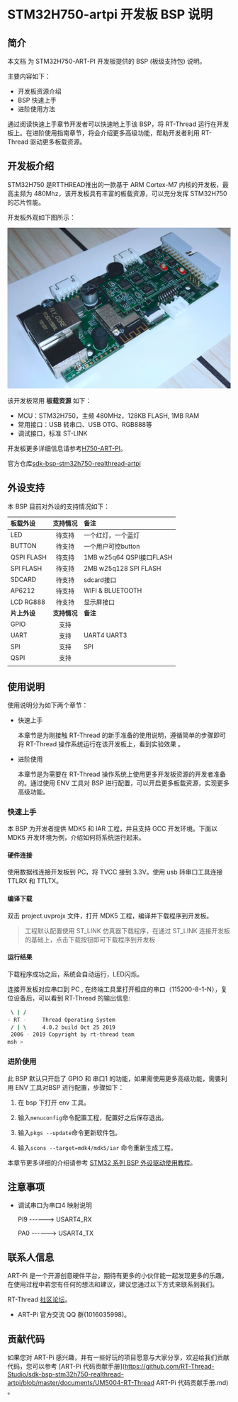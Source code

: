 # STM32H750-artpi 开发板 BSP 说明

## 简介

本文档 为 STM32H750-ART-PI 开发板提供的 BSP (板级支持包) 说明。

主要内容如下：

- 开发板资源介绍
- BSP 快速上手
- 进阶使用方法

通过阅读快速上手章节开发者可以快速地上手该 BSP，将 RT-Thread 运行在开发板上。在进阶使用指南章节，将会介绍更多高级功能，帮助开发者利用 RT-Thread 驱动更多板载资源。

## 开发板介绍

STM32H750 是RTTHREAD推出的一款基于 ARM Cortex-M7 内核的开发板，最高主频为 480Mhz，该开发板具有丰富的板载资源，可以充分发挥 STM32H750 的芯片性能。

开发板外观如下图所示：

![board](figures/board.jpg)

该开发板常用 **板载资源** 如下：

- MCU：STM32H750，主频 480MHz，128KB FLASH, 1MB RAM
- 常用接口：USB 转串口、USB OTG、RGB888等
- 调试接口，标准 ST-LINK

开发板更多详细信息请参考[H750-ART-PI](https://www.rt-thread.org/product/153.html)。

官方仓库[sdk-bsp-stm32h750-realthread-artpi](https://github.com/supperthomas/sdk-bsp-stm32h750-realthread-artpi)

## 外设支持

本 BSP 目前对外设的支持情况如下：

| **板载外设** | **支持情况** | **备注**                  |
| :----------- | :----------: | :------------------------ |
| LED          |    待支持    | 一个红灯，一个蓝灯        |
| BUTTON       |    待支持    | 一个用户可控button        |
| QSPI  FLASH  |    待支持    | 1MB w25q64  QSPI接口FLASH |
| SPI  FLASH   |    待支持    | 2MB w25q128 SPI FLASH     |
| SDCARD       |    待支持    | sdcard接口                |
| AP6212       |    待支持    | WIFI & BLUETOOTH          |
| LCD RG888    |    待支持    | 显示屏接口                |
| **片上外设** | **支持情况** | **备注**                  |
| GPIO         |     支持     |                           |
| UART         |     支持     | UART4 UART3               |
| SPI          |     支持     | SPI                       |
| QSPI         |     支持     |                           |
|              |              |                           |


## 使用说明

使用说明分为如下两个章节：

- 快速上手

    本章节是为刚接触 RT-Thread 的新手准备的使用说明，遵循简单的步骤即可将 RT-Thread 操作系统运行在该开发板上，看到实验效果 。

- 进阶使用

    本章节是为需要在 RT-Thread 操作系统上使用更多开发板资源的开发者准备的。通过使用 ENV 工具对 BSP 进行配置，可以开启更多板载资源，实现更多高级功能。


### 快速上手

本 BSP 为开发者提供 MDK5 和 IAR 工程，并且支持 GCC 开发环境。下面以 MDK5 开发环境为例，介绍如何将系统运行起来。

#### 硬件连接

使用数据线连接开发板到 PC，将 TVCC 接到 3.3V。使用 usb 转串口工具连接 TTLRX 和 TTLTX。

#### 编译下载

双击 project.uvprojx 文件，打开 MDK5 工程，编译并下载程序到开发板。

> 工程默认配置使用 ST_LINK 仿真器下载程序，在通过 ST_LINK 连接开发板的基础上，点击下载按钮即可下载程序到开发板

#### 运行结果

下载程序成功之后，系统会自动运行，LED闪烁。

连接开发板对应串口到 PC , 在终端工具里打开相应的串口（115200-8-1-N），复位设备后，可以看到 RT-Thread 的输出信息:

```bash
 \ | /
- RT -     Thread Operating System
 / | \     4.0.2 build Oct 25 2019
 2006 - 2019 Copyright by rt-thread team
msh >
```
### 进阶使用

此 BSP 默认只开启了 GPIO 和 串口1 的功能，如果需使用更多高级功能，需要利用 ENV 工具对BSP 进行配置，步骤如下：

1. 在 bsp 下打开 env 工具。

2. 输入`menuconfig`命令配置工程，配置好之后保存退出。

3. 输入`pkgs --update`命令更新软件包。

4. 输入`scons --target=mdk4/mdk5/iar` 命令重新生成工程。

本章节更多详细的介绍请参考 [STM32 系列 BSP 外设驱动使用教程](../docs/STM32系列BSP外设驱动使用教程.md)。

## 注意事项

- 调试串口为串口4 映射说明

    PI9  ------> USART4_RX

    PA0 ------> USART4_TX 

## 联系人信息

ART-Pi 是一个开源创意硬件平台，期待有更多的小伙伴能一起发现更多的乐趣，在使用过程中若您有任何的想法和建议，建议您通过以下方式来联系到我们。

RT-Thread [社区论坛](https://club.rt-thread.org/)。

-  ART-Pi 官方交流 QQ 群(1016035998)。

## 贡献代码

如果您对 ART-Pi 感兴趣，并有一些好玩的项目愿意与大家分享，欢迎给我们贡献代码，您可以参考 [ART-Pi 代码贡献手册](https://github.com/RT-Thread-Studio/sdk-bsp-stm32h750-realthread-artpi/blob/master/documents/UM5004-RT-Thread ART-Pi 代码贡献手册.md) 。